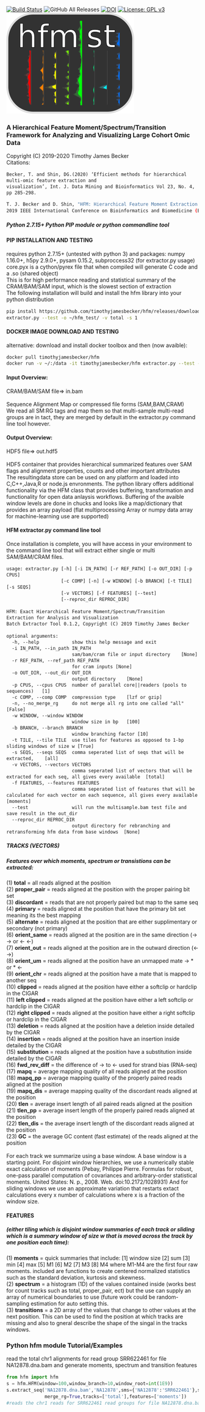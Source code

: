 [![Build Status](https://api.travis-ci.org/timothyjamesbecker/hfm.svg)](https://travis-ci.com/timothyjamesbecker/hfm) ![GitHub All Releases](https://img.shields.io/github/downloads/timothyjamesbecker/hfm/total.svg) [![DOI](https://zenodo.org/badge/192426986.svg)](https://zenodo.org/badge/latestdoi/192426986) [![License: GPL v3](https://img.shields.io/badge/License-GPLv3-blue.svg)](https://www.gnu.org/licenses/gpl-3.0)<br>
![Alt text](images/logo.png?raw=true "hfm")
### A Hierarchical Feature Moment/Spectrum/Transition Framework for Analyzing and Visualizing Large Cohort Omic Data<br>
Copyright (C) 2019-2020 Timothy James Becker<br>
Citations:
```
Becker, T. and Shin, DG.(2020) ‘Efficient methods for hierarchical multi-omic feature extraction and
visualization’, Int. J. Data Mining and Bioinformatics Vol 23, No. 4, pp 285-298.
```
```bash
T. J. Becker and D. Shin, "HFM: Hierarchical Feature Moment Extraction for Multi-Omic Data Visualization,"
2019 IEEE International Conference on Bioinformatics and Biomedicine (BIBM), San Diego, CA, USA, 2019, pp. 1970-1976.
```
##### Python 2.7.15+ Python PIP module or python commandline tool

#### PIP INSTALLATION AND TESTING
requires python 2.7.15+ (untested with python 3) and packages: numpy 1.16.0+, h5py 2.9.0+, pysam 0.15.2, subproccess32 (for extractor.py usage)<br>
core.pyx is a cython/pyrex file that when compiled will generate C code and a .so (shared object)<br>
This is for high performance reading and statistical summary of the CRAM/BAM/SAM input, which is the slowest section of extraction<br>
The following installation will build and install the hfm library into your python distribution<br>

```bash
pip install https://github.com/timothyjamesbecker/hfm/releases/download/0.1.2/hfm-0.1.2.tar.gz
extractor.py --test -o ~/hfm_test/ -v total -s 1

```
#### DOCKER IMAGE DOWNLOAD AND TESTING
alternative: download and install docker toolbox and then (now avaible):
```bash
docker pull timothyjamesbecker/hfm
docker run -v ~/:/data -it timothyjamesbecker/hfm extractor.py --test -o /data/hfm_test/ -v total -s 1
```

#### Input Overview:
CRAM/BAM/SAM file=> in.bam<br><br>
Sequence Alignment Map or compressed file forms (SAM,BAM,CRAM)<br>
We read all SM:RG tags and map them so that multi-sample multi-read groups are in tact, they are merged by default in the extractor.py command line tool however.
#### Output Overview:
HDF5 file=> out.hdf5<br><br>
HDF5 container that provides hierarchical summarized features over SAM flags and alignment properties, counts and other important attributes<br> The resultingdata store can be used on any platform and loaded into C,C++,Java,R or node.js envronments.
The python library offers additional functionality via the HFM class that provides buffering, transformation and functionality for open data anlaysis workflows. Buffering of the avaible window levels are done in chucks and looks like a map/dictionary that provides an array payload (flat multiprocessing Array or numpy data array for machine-learning use are supported)<br>


#### HFM extractor.py command line tool
Once installation is complete, you will have access in your environment to the command line tool that will extract either single or multi SAM/BAM/CRAM files.
```
usage: extractor.py [-h] [-i IN_PATH] [-r REF_PATH] [-o OUT_DIR] [-p CPUS]
                    [-c COMP] [-n] [-w WINDOW] [-b BRANCH] [-t TILE] [-s SEQS]
                    [-v VECTORS] [-f FEATURES] [--test]
                    [--reproc_dir REPROC_DIR]

HFM: Exact Hierarchical Feature Moment/Spectrum/Transition
Extraction for Analysis and Visualization
Batch Extractor Tool 0.1.2, Copyright (C) 2019 Timothy James Becker

optional arguments:
  -h, --help            show this help message and exit
  -i IN_PATH, --in_path IN_PATH
                        sam/bam/cram file or input directory	[None]
  -r REF_PATH, --ref_path REF_PATH
                        for cram inputs	[None]
  -o OUT_DIR, --out_dir OUT_DIR
                        output directory	[None]
  -p CPUS, --cpus CPUS  number of parallel core||readers (pools to sequences)	[1]
  -c COMP, --comp COMP  compression type	[lzf or gzip]
  -n, --no_merge_rg     do not merge all rg into one called "all"	[False]
  -w WINDOW, --window WINDOW
                        window size in bp	[100]
  -b BRANCH, --branch BRANCH
                        window branching factor	[10]
  -t TILE, --tile TILE  use tiles for features as opposed to 1-bp sliding windows of size w	[True]
  -s SEQS, --seqs SEQS  comma seperated list of seqs that will be extracted, 	[all]
  -v VECTORS, --vectors VECTORS
                        comma seperated list of vectors that will be extracted for each seq, all gives every available	[total]
  -f FEATURES, --features FEATURES
                        comma seperated list of features that will be calculated for each vector on each sequence, all gives every available	[moments]
  --test                will run the multisample.bam test file and save result in the out_dir
  --reproc_dir REPROC_DIR
                        output directory for rebranching and retransforming hfm data from base windows	[None]

```

##### TRACKS (VECTORS)
##### Features over which moments, spectrum or transistions can be extracted:<br>
(1) <b>total</b> = all reads aligned at the position<br>
(2) <b>proper_pair</b> = reads aligned at the position with the proper pairing bit set<br>
(3) <b>discordant</b> = reads that are not properly paired but map to the same seq<br>
(4) <b>primary</b> = reads aligned at the position that have the primary bit set meaning its the best mapping<br>
(5) <b>alternate</b> = reads aligned at the position that are either supplimentary or secondary (not primary)<br>
(6) <b>orient_same</b> = reads aligned at the position are in the same direction (-> -> or <- <-)<br>
(7) <b>orient_out</b> = reads aligned at the position are in the outward direction (<- ->) <br>
(8) <b>orient_um</b> = reads aligned at the position have an unmapped mate -> * or * <-<br>
(9) <b>orient_chr</b> = reads aligned at the position have a mate that is mapped to another seq<br>
(10) <b>clipped</b> = reads aligned at the position have either a softclip or hardclip in the CIGAR<br>
(11) <b>left clipped</b> = reads aligned at the position have either a left softclip or hardclip in the CIGAR<br>
(12) <b>right clipped</b> = reads aligned at the position have either a right softclip or hardclip in the CIGAR<br>
(13) <b>deletion</b> = reads aligned at the position have a deletion inside detailed by the CIGAR<br>
(14) <b>insertion</b> = reads aligned at the position have an insertion inside detailed by the CIGAR<br>
(15) <b>substitution</b> = reads aligned at the position have a substitution inside detailed by the CIGAR<br>
(16) <b>fwd_rev_diff</b> = the difference of -> to <- used for strand bias (RNA-seq)<br>
(17) <b>mapq</b> = average mapping quality of all reads aligned at the position<br>
(18) <b>mapq_pp</b> = average mapping quality of the properly paired reads aligned at the position<br>
(19) <b>mapq_dis</b> = average mapping quality of the discordant reads aligned at the position<br>
(20) <b>tlen</b> = average insert length of all paired reads aligned at the position<br>
(21) <b>tlen_pp</b> = average insert length of the properly paired reads aligned at the position<br>
(22) <b>tlen_dis</b> = the average insert length of the discordant reads aligned at the position<br>
(23) <b>GC</b> = the average GC content (fast estimate) of the reads aligned at the position<br>
<br>
For each track we summarize using a base window. A base window is a starting point.  For disjoint window hierarchies, we use a numerically stable exact calculation of moments (Pebay, Philippe Pierre. Formulas for robust, one-pass parallel computation of covariances and arbitrary-order statistical moments. United States: N. p., 2008. Web. doi:10.2172/1028931) And for sliding windows we use an approximate variation that restarts extact calculations every x number of calculations where x is a fraction of the window size.
#### FEATURES 
##### (either tiling which is disjoint window summaries of each track or sliding which is a summary window of size w that is moved across the track by one position each time):
(1) <b>moments</b> = quick summaries that include: [1] window size [2] sum [3] min [4] max [5] M1 [6] M2 [7] M3 [8] M4 where M1-M4 are the first four raw moments. included are functions to create centered normalized statistics such as the standard deviation, kurtosis and skewness.<br>
(2) <b>spectrum</b> = a histogram (1D) of the values contained inside (works best for count tracks such as total, proper_pair, ect) but the use can supply an array of numerical boundaries to use (future work could be random-sampling estimation for auto setting this.<br>
(3) <b>transitions</b> = a 2D array of the values that change to other values at the next position.  This can be used to find the position at which tracks are missing and also to gneral describe the shape of the singal in the tracks windows.<br>

### Python hfm module Tutorial/Examples
read the total chr1 alignments for read group SRR622461 for file NA12878.dna.bam and generate moments, spectrum and transition features
```python
from hfm import hfm
s = hfm.HFM(window=100,window_branch=10,window_root=int(1E9))
s.extract_seq('NA12878.dna.bam','NA12878',sms={'NA12878':'SRR622461'},seq={'chr1':249250621},
              merge_rg=True,tracks=['total'],features=['moments'])
#reads the chr1 reads for SRR622461 read groups for file NA12878.dna.bam
```
